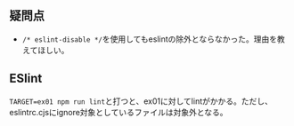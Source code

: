 ## 疑問点
- `/* eslint-disable */`を使用してもeslintの除外とならなかった。理由を教えてほしい。

## ESlint

`TARGET=ex01 npm run lint`と打つと、ex01に対してlintがかかる。ただし、eslintrc.cjsにignore対象としているファイルは対象外となる。